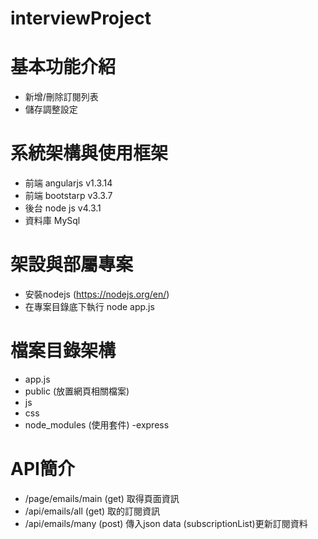 # interviewProject 

# 基本功能介紹
- 新增/刪除訂閱列表
- 儲存調整設定

# 系統架構與使用框架
- 前端 angularjs v1.3.14
- 前端 bootstarp v3.3.7
- 後台 node js   v4.3.1 
- 資料庫 MySql

# 架設與部屬專案
- 安裝nodejs (https://nodejs.org/en/)
- 在專案目錄底下執行 node app.js

# 檔案目錄架構
- app.js
- public (放置網頁相關檔案)
 - js
 - css
 - node_modules (使用套件)
 	-express

# API簡介
- /page/emails/main (get)  取得頁面資訊
- /api/emails/all   (get)  取的訂閱資訊
- /api/emails/many  (post) 傳入json data (subscriptionList)更新訂閱資料



